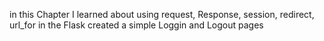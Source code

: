 in this Chapter I learned about using request, Response, session, redirect, url_for in the Flask created a simple Loggin and Logout pages